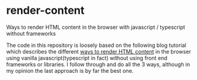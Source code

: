 # render-content
Ways to render HTML content in the browser with javascript / typescript without frameworks

The code in this repository is loosely based on the following blog tutorial which describes the different [ways to render HTML content](https://johnpapa.net/render-html-2/) in the browser using vanilla javascript(typescript in fact) without using front end frameworks or libraries. I follow through and do all the 3 ways, although in my opinion the last approach is by far the best one.
